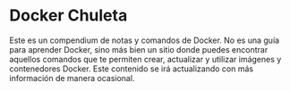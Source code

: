 # Docker Chuleta

Este es un compendium de notas y comandos de Docker. No es una guía para aprender Docker, sino más bien un sitio donde puedes encontrar aquellos comandos que te permiten crear, actualizar y utilizar imágenes y contenedores Docker. Este contenido se irá actualizando con más información de manera ocasional.
